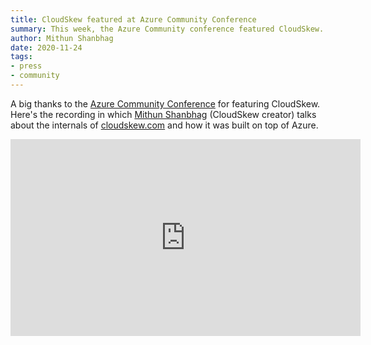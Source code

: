 ```yaml
---
title: CloudSkew featured at Azure Community Conference
summary: This week, the Azure Community conference featured CloudSkew. We discussed how CloudSkew's internals were built on top of Azure.
author: Mithun Shanbhag
date: 2020-11-24
tags: 
- press
- community
---
```


A big thanks to the [Azure Community Conference](https://www.azconf.dev/) for featuring CloudSkew. Here's the recording in which [Mithun Shanbhag](https://twitter.com/mithunshanbhag) (CloudSkew creator) talks about the internals of [cloudskew.com](https://www.cloudskew.com) and how it was built on top of Azure.

<iframe width="560" height="315" src="https://www.youtube.com/embed/isRLHQZbs08" frameborder="0" allow="accelerometer; autoplay; encrypted-media; gyroscope; picture-in-picture" allowfullscreen></iframe>
